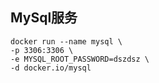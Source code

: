 ## MySql服务
```
docker run --name mysql \
-p 3306:3306 \
-e MYSQL_ROOT_PASSWORD=dszdsz \
-d docker.io/mysql
```
